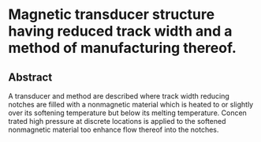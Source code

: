 # Magnetic transducer structure having reduced track width and a method of manufacturing thereof.

## Abstract
A transducer and method are described where track width reducing notches are filled with a nonmagnetic material which is heated to or slightly over its softening temperature but below its melting temperature. Concen trated high pressure at discrete locations is applied to the softened nonmagnetic material too enhance flow thereof into the notches.